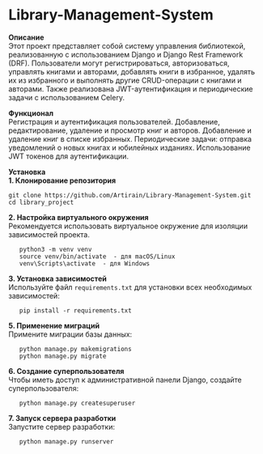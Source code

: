 # Library-Management-System

**Описание**  
Этот проект представляет собой систему управления библиотекой, реализованную с использованием Django и Django Rest Framework (DRF). Пользователи могут регистрироваться, авторизоваться, управлять книгами и авторами, добавлять книги в избранное, удалять их из избранного и выполнять другие CRUD-операции с книгами и авторами. Также реализована JWT-аутентификация и периодические задачи с использованием Celery.

**Функционал**  
Регистрация и аутентификация пользователей.
Добавление, редактирование, удаление и просмотр книг и авторов.
Добавление и удаление книг в списке избранных.
Периодические задачи: отправка уведомлений о новых книгах и юбилейных изданиях.
Использование JWT токенов для аутентификации.

**Установка**  
**1. Клонирование репозитория**
   
   ```
   git clone https://github.com/Artirain/Library-Management-System.git
   cd library_project
   ```
**2. Настройка виртуального окружения**  
Рекомендуется использовать виртуальное окружение для изоляции зависимостей проекта.

```
   python3 -m venv venv
   source venv/bin/activate  - для macOS/Linux
   venv\Scripts\activate  - для Windows
```

**3. Установка зависимостей**  
Используйте файл `requirements.txt` для установки всех необходимых зависимостей:

```
   pip install -r requirements.txt
```

**5. Применение миграций**  
Примените миграции базы данных:

```
   python manage.py makemigrations
   python manage.py migrate
```

**6. Создание суперпользователя**  
Чтобы иметь доступ к административной панели Django, создайте суперпользователя:

```
   python manage.py createsuperuser
```

**7. Запуск сервера разработки**  
Запустите сервер разработки:

```
   python manage.py runserver
```
